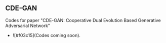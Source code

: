 ## CDE-GAN
Codes for paper "CDE-GAN: Cooperative Dual Evolution Based Generative Adversarial Network"

- ![#f03c15](Codes coming soon).


